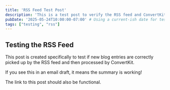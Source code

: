 ```yaml
---
title: 'RSS Feed Test Post'
description: 'This is a test post to verify the RSS feed and ConvertKit integration.'
pubDate: '2025-05-24T10:00:00-07:00' # Using a current-ish date for testing
tags: ["testing", "rss"]
---
```


## Testing the RSS Feed

This post is created specifically to test if new blog entries are correctly picked up by the RSS feed and then processed by ConvertKit.

If you see this in an email draft, it means the summary is working!

The link to this post should also be functional. 